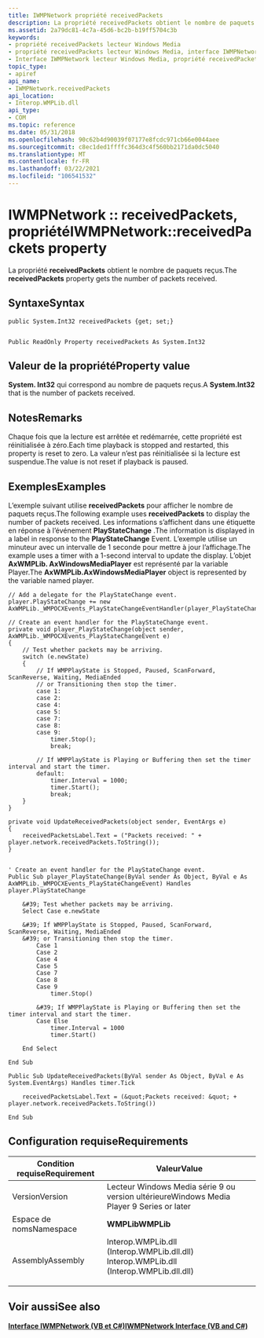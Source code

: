 ```yaml
---
title: IWMPNetwork propriété receivedPackets
description: La propriété receivedPackets obtient le nombre de paquets reçus.
ms.assetid: 2a79dc81-4c7a-45d6-bc2b-b19ff5704c3b
keywords:
- propriété receivedPackets lecteur Windows Media
- propriété receivedPackets lecteur Windows Media, interface IWMPNetwork
- Interface IWMPNetwork lecteur Windows Media, propriété receivedPackets
topic_type:
- apiref
api_name:
- IWMPNetwork.receivedPackets
api_location:
- Interop.WMPLib.dll
api_type:
- COM
ms.topic: reference
ms.date: 05/31/2018
ms.openlocfilehash: 90c62b4d90039f07177e8fcdc971cb66e0044aee
ms.sourcegitcommit: c8ec1ded1ffffc364d3c4f560bb2171da0dc5040
ms.translationtype: MT
ms.contentlocale: fr-FR
ms.lasthandoff: 03/22/2021
ms.locfileid: "106541532"
---
```

# <a name="iwmpnetworkreceivedpackets-property"></a><span data-ttu-id="95962-106">IWMPNetwork :: receivedPackets, propriété</span><span class="sxs-lookup"><span data-stu-id="95962-106">IWMPNetwork::receivedPackets property</span></span>

<span data-ttu-id="95962-107">La propriété **receivedPackets** obtient le nombre de paquets reçus.</span><span class="sxs-lookup"><span data-stu-id="95962-107">The **receivedPackets** property gets the number of packets received.</span></span>

## <a name="syntax"></a><span data-ttu-id="95962-108">Syntaxe</span><span class="sxs-lookup"><span data-stu-id="95962-108">Syntax</span></span>


```CSharp
public System.Int32 receivedPackets {get; set;}
```


```VB

Public ReadOnly Property receivedPackets As System.Int32
```





## <a name="property-value"></a><span data-ttu-id="95962-109">Valeur de la propriété</span><span class="sxs-lookup"><span data-stu-id="95962-109">Property value</span></span>

<span data-ttu-id="95962-110">**System. Int32** qui correspond au nombre de paquets reçus.</span><span class="sxs-lookup"><span data-stu-id="95962-110">A **System.Int32** that is the number of packets received.</span></span>

## <a name="remarks"></a><span data-ttu-id="95962-111">Notes</span><span class="sxs-lookup"><span data-stu-id="95962-111">Remarks</span></span>

<span data-ttu-id="95962-112">Chaque fois que la lecture est arrêtée et redémarrée, cette propriété est réinitialisée à zéro.</span><span class="sxs-lookup"><span data-stu-id="95962-112">Each time playback is stopped and restarted, this property is reset to zero.</span></span> <span data-ttu-id="95962-113">La valeur n’est pas réinitialisée si la lecture est suspendue.</span><span class="sxs-lookup"><span data-stu-id="95962-113">The value is not reset if playback is paused.</span></span>

## <a name="examples"></a><span data-ttu-id="95962-114">Exemples</span><span class="sxs-lookup"><span data-stu-id="95962-114">Examples</span></span>

<span data-ttu-id="95962-115">L’exemple suivant utilise **receivedPackets** pour afficher le nombre de paquets reçus.</span><span class="sxs-lookup"><span data-stu-id="95962-115">The following example uses **receivedPackets** to display the number of packets received.</span></span> <span data-ttu-id="95962-116">Les informations s’affichent dans une étiquette en réponse à l’événement **PlayStateChange** .</span><span class="sxs-lookup"><span data-stu-id="95962-116">The information is displayed in a label in response to the **PlayStateChange** Event.</span></span> <span data-ttu-id="95962-117">L’exemple utilise un minuteur avec un intervalle de 1 seconde pour mettre à jour l’affichage.</span><span class="sxs-lookup"><span data-stu-id="95962-117">The example uses a timer with a 1-second interval to update the display.</span></span> <span data-ttu-id="95962-118">L’objet **AxWMPLib. AxWindowsMediaPlayer** est représenté par la variable Player.</span><span class="sxs-lookup"><span data-stu-id="95962-118">The **AxWMPLib.AxWindowsMediaPlayer** object is represented by the variable named player.</span></span>


```CSharp
// Add a delegate for the PlayStateChange event.
player.PlayStateChange += new AxWMPLib._WMPOCXEvents_PlayStateChangeEventHandler(player_PlayStateChange);

// Create an event handler for the PlayStateChange event.
private void player_PlayStateChange(object sender, AxWMPLib._WMPOCXEvents_PlayStateChangeEvent e)
{
    // Test whether packets may be arriving.
    switch (e.newState)
    {
        // If WMPPlayState is Stopped, Paused, ScanForward, ScanReverse, Waiting, MediaEnded
        // or Transitioning then stop the timer. 
        case 1: 
        case 2: 
        case 4: 
        case 5: 
        case 7: 
        case 8: 
        case 9: 
            timer.Stop();
            break;

        // If WMPPlayState is Playing or Buffering then set the timer interval and start the timer.
        default:
            timer.Interval = 1000;
            timer.Start();
            break;
    }
}

private void UpdateReceivedPackets(object sender, EventArgs e)
{
    receivedPacketsLabel.Text = ("Packets received: " + player.network.receivedPackets.ToString());
}
```


```VB

' Create an event handler for the PlayStateChange event.
Public Sub player_PlayStateChange(ByVal sender As Object, ByVal e As AxWMPLib._WMPOCXEvents_PlayStateChangeEvent) Handles player.PlayStateChange

    &#39; Test whether packets may be arriving.
    Select Case e.newState

    &#39; If WMPPlayState is Stopped, Paused, ScanForward, ScanReverse, Waiting, MediaEnded
    &#39; or Transitioning then stop the timer. 
        Case 1
        Case 2
        Case 4
        Case 5
        Case 7
        Case 8
        Case 9
            timer.Stop()

        &#39; If WMPPlayState is Playing or Buffering then set the timer interval and start the timer.
        Case Else
            timer.Interval = 1000
            timer.Start()

    End Select

End Sub

Public Sub UpdateReceivedPackets(ByVal sender As Object, ByVal e As System.EventArgs) Handles timer.Tick

    receivedPacketsLabel.Text = (&quot;Packets received: &quot; + player.network.receivedPackets.ToString())

End Sub
```





## <a name="requirements"></a><span data-ttu-id="95962-119">Configuration requise</span><span class="sxs-lookup"><span data-stu-id="95962-119">Requirements</span></span>



| <span data-ttu-id="95962-120">Condition requise</span><span class="sxs-lookup"><span data-stu-id="95962-120">Requirement</span></span> | <span data-ttu-id="95962-121">Valeur</span><span class="sxs-lookup"><span data-stu-id="95962-121">Value</span></span> |
|----------------------|------------------------------------------------------------------------------------------------------------------------|
| <span data-ttu-id="95962-122">Version</span><span class="sxs-lookup"><span data-stu-id="95962-122">Version</span></span><br/>   | <span data-ttu-id="95962-123">Lecteur Windows Media série 9 ou version ultérieure</span><span class="sxs-lookup"><span data-stu-id="95962-123">Windows Media Player 9 Series or later</span></span><br/>                                                                      |
| <span data-ttu-id="95962-124">Espace de noms</span><span class="sxs-lookup"><span data-stu-id="95962-124">Namespace</span></span><br/> | <span data-ttu-id="95962-125">**WMPLib**</span><span class="sxs-lookup"><span data-stu-id="95962-125">**WMPLib**</span></span><br/>                                                                                                  |
| <span data-ttu-id="95962-126">Assembly</span><span class="sxs-lookup"><span data-stu-id="95962-126">Assembly</span></span><br/>  | <dl> <span data-ttu-id="95962-127"><dt>Interop.WMPLib.dll (Interop.WMPLib.dll.dll)</dt></span><span class="sxs-lookup"><span data-stu-id="95962-127"><dt>Interop.WMPLib.dll (Interop.WMPLib.dll.dll)</dt></span></span> </dl> |



## <a name="see-also"></a><span data-ttu-id="95962-128">Voir aussi</span><span class="sxs-lookup"><span data-stu-id="95962-128">See also</span></span>

<dl> <dt>

[<span data-ttu-id="95962-129">**Interface IWMPNetwork (VB et C#)**</span><span class="sxs-lookup"><span data-stu-id="95962-129">**IWMPNetwork Interface (VB and C#)**</span></span>](iwmpnetwork--vb-and-c.md)
</dt> </dl>

 

 





